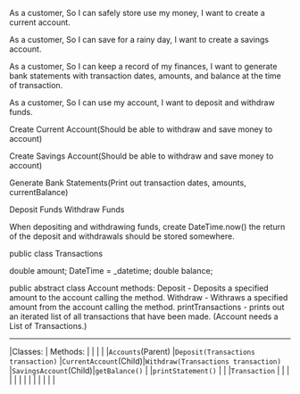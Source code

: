 As a customer,
So I can safely store use my money,
I want to create a current account.

As a customer,
So I can save for a rainy day,
I want to create a savings account.

As a customer,
So I can keep a record of my finances,
I want to generate bank statements with transaction dates, amounts, and balance at the time of transaction.

As a customer,
So I can use my account,
I want to deposit and withdraw funds.



Create Current Account(Should be able to withdraw and save money to account)

Create Savings Account(Should be able to withdraw and save money to account)

Generate Bank Statements(Print out transaction dates, amounts, currentBalance)

Deposit Funds
Withdraw Funds

When depositing and withdrawing funds, create DateTime.now()
the return of the deposit and withdrawals should be stored somewhere.

public class Transactions

double amount;
DateTime = _datetime;
double balance;


public abstract class Account
methods:
Deposit - Deposits a specified amount to the account calling the method.
Withdraw - Withraws a specified amount from the account calling the method.
printTransactions - prints out an iterated list of all transactions that have been made.
(Account needs a List of Transactions.)




-----------------------------------------------------------------------------------------------
|Classes:				| Methods:
|						|
|						|
|`Accounts`(Parent)		|`Deposit(Transactions transaction)`
|`CurrentAccount`(Child)|`Withdraw(Transactions transaction)`
|`SavingsAccount`(Child)|`getBalance()`
|						|`printStatement()`
|						|
|`Transaction`			|
|						|
|						|
|						|
|						|
|						|
|						|
